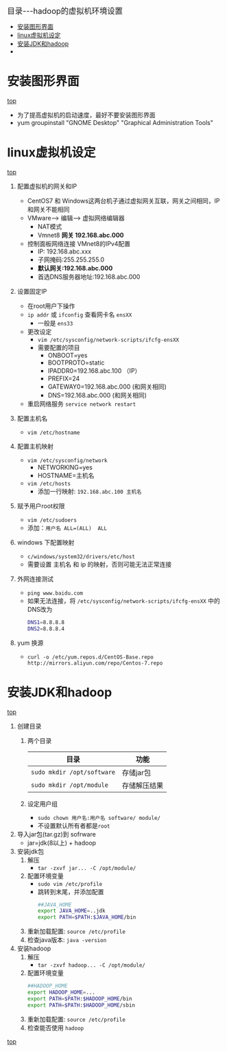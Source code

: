<span id="catalog"></span>

<span style='font-size:18px'>目录---hadoop的虚拟机环境设置</span>

- [安装图形界面](#安装图形界面)
- [linux虚拟机设定](#linux虚拟机设定)
- [安装JDK和hadoop](#安装JDK和hadoop)
- [](#)

# 安装图形界面
[top](#catalog)
- 为了提高虚拟机的启动速度，最好不要安装图形界面
- yum groupinstall "GNOME Desktop" "Graphical Administration Tools"

# linux虚拟机设定
[top](#catalog)
1. 配置虚拟机的网关和IP
    - CentOS7 和 Windows这两台机子通过虚拟网关互联，网关之间相同，IP和网关不能相同
    - VMware--> 编辑--> 虚拟网络编辑器
        - NAT模式
        - Vmnet8 **网关 192.168.abc.000**
    - 控制面板网络连接 VMnet8的IPv4配置
        - IP: 192.168.abc.xxx
        - 子网掩码:255.255.255.0
        - **默认网关:192.168.abc.000**
        - 首选DNS服务器地址:192.168.abc.000

2. 设置固定IP
    - 在root用户下操作
    - `ip addr` 或 `ifconfig` 查看网卡名 `ensXX`
        - 一般是 `ens33`
    - 更改设定
        - `vim /etc/sysconfig/network-scripts/ifcfg-ensXX`
        - 需要配置的项目
            - ONBOOT=yes
            - BOOTPROTO=static
            - IPADDR0=192.168.abc.100 （IP）
            - PREFIX=24
            - GATEWAY0=192.168.abc.000 (和网关相同)
            - DNS=192.168.abc.000 (和网关相同)
    - 重启网络服务 `service network restart`
3. 配置主机名
    - `vim /etc/hostname`
4. 配置主机映射
    - `vim /etc/sysconfig/network`
        - NETWORKING=yes
        - HOSTNAME=主机名
    - `vim /etc/hosts`
        - 添加一行映射: `192.168.abc.100 主机名`
5. 赋予用户root权限
    - `vim /etc/sudoers`
    - 添加：`用户名 ALL=(ALL)  ALL`
6. windows 下配置映射
    - `c/windows/system32/drivers/etc/host`
    - 需要设置 主机名 和 ip 的映射，否则可能无法正常连接
7. 外网连接测试
    - `ping www.baidu.com`
    - 如果无法连接，将 `/etc/sysconfig/network-scripts/ifcfg-ensXX` 中的DNS改为
        ```sh
        DNS1=8.8.8.8
        DNS2=8.8.8.4
        ```
8. yum 换源
    - `curl -o /etc/yum.repos.d/CentOS-Base.repo http://mirrors.aliyun.com/repo/Centos-7.repo`

# 安装JDK和hadoop
[top](#catalog)
1. 创建目录
    1. 两个目录

        |目录|功能|
        |-|-|
        |`sudo mkdir /opt/software`|存储jar包|
        |`sudo mkdir /opt/module`|存储解压结果|

    2. 设定用户组
        - `sudo chown 用户名:用户名 software/ module/`
        - 不设置默认所有者都是`root`
2. 导入jar包(tar.gz)到 sofrware
    - jar=jdk(8以上) + hadoop
3. 安装jdk包
    1. 解压
        - `tar -zxvf jar... -C /opt/module/`
    2. 配置环境变量
        - `sudo vim /etc/profile`
        - 跳转到末尾，并添加配置
            ```sh
            ##JAVA_HOME
            export JAVA_HOME=..jdk
            export PATH=$PATH:$JAVA_HOME/bin
            ```
    3. 重新加载配置: `source /etc/profile`
    4. 检查java版本: `java -version`
4. 安装hadoop
    1.  解压
        - `tar -zxvf hadoop... -C /opt/module/`
    2. 配置环境变量
        ```sh
        ##HADOOP_HOME
        export HADOOP_HOME=...
        export PATH=$PATH:$HADOOP_HOME/bin
        export PATH=$PATH:$HADOOP_HOME/sbin
        ```
    3. 重新加载配置: `source /etc/profile`
    4. 检查能否使用 `hadoop`

[top](#catalog)